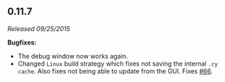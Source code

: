 ## 0.11.7

_Released 09/25/2015_

**Bugfixes:**

- The debug window now works again.
- Changed `Linux` build strategy which fixes not saving the internal
  `.cy cache`. Also fixes not being able to update from the GUI. Fixes
  [#66](https://github.com/cypress-io/cypress/issues/66).
